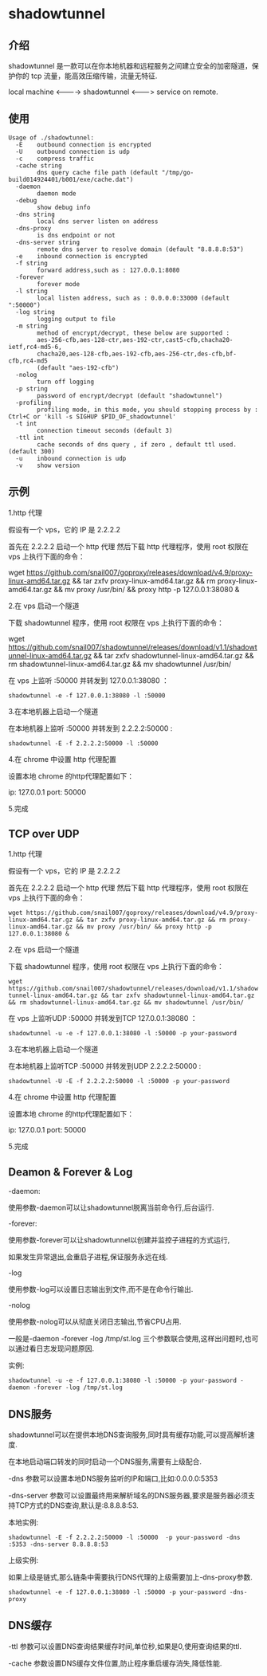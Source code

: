 # shadowtunnel

## 介绍

shadowtunnel 是一款可以在你本地机器和远程服务之间建立安全的加密隧道，保护你的 tcp 流量，能高效压缩传输，流量无特征.

local machine <----> shadowtunnel <---> service on remote.

## 使用

```text
Usage of ./shadowtunnel:
  -E    outbound connection is encrypted
  -U    outbound connection is udp
  -c    compress traffic
  -cache string
        dns query cache file path (default "/tmp/go-build014924401/b001/exe/cache.dat")
  -daemon
        daemon mode
  -debug
        show debug info
  -dns string
        local dns server listen on address
  -dns-proxy
        is dns endpoint or not
  -dns-server string
        remote dns server to resolve domain (default "8.8.8.8:53")
  -e    inbound connection is encrypted
  -f string
        forward address,such as : 127.0.0.1:8080
  -forever
        forever mode
  -l string
        local listen address, such as : 0.0.0.0:33000 (default ":50000")
  -log string
        logging output to file
  -m string
        method of encrypt/decrypt, these below are supported :
        aes-256-cfb,aes-128-ctr,aes-192-ctr,cast5-cfb,chacha20-ietf,rc4-md5-6,
        chacha20,aes-128-cfb,aes-192-cfb,aes-256-ctr,des-cfb,bf-cfb,rc4-md5 
        (default "aes-192-cfb")
  -nolog
        turn off logging
  -p string
        password of encrypt/decrypt (default "shadowtunnel")
  -profiling
        profiling mode, in this mode, you should stopping process by : Ctrl+C or 'kill -s SIGHUP $PID_OF_shadowtunnel'
  -t int
        connection timeout seconds (default 3)
  -ttl int
        cache seconds of dns query , if zero , default ttl used. (default 300)
  -u    inbound connection is udp
  -v    show version
```

## 示例

1.http 代理

假设有一个 vps，它的 IP 是 2.2.2.2

首先在 2.2.2.2 启动一个 http 代理
然后下载 http 代理程序，使用 root 权限在 vps 上执行下面的命令：

wget https://github.com/snail007/goproxy/releases/download/v4.9/proxy-linux-amd64.tar.gz && tar zxfv proxy-linux-amd64.tar.gz && rm proxy-linux-amd64.tar.gz && mv proxy /usr/bin/ && proxy http -p 127.0.0.1:38080 &

2.在 vps 启动一个隧道

下载 shadowtunnel 程序，使用 root 权限在 vps 上执行下面的命令：

wget https://github.com/snail007/shadowtunnel/releases/download/v1.1/shadowtunnel-linux-amd64.tar.gz && tar zxfv shadowtunnel-linux-amd64.tar.gz && rm shadowtunnel-linux-amd64.tar.gz && mv shadowtunnel /usr/bin/

在 vps 上监听 :50000 并转发到 127.0.0.1:38080 ：

`shadowtunnel -e -f 127.0.0.1:38080 -l :50000`

3.在本地机器上启动一个隧道

在本地机器上监听 :50000 并转发到 2.2.2.2:50000 :

`shadowtunnel -E -f 2.2.2.2:50000 -l :50000`

4.在 chrome 中设置 http 代理配置

设置本地 chrome 的http代理配置如下：

ip: 127.0.0.1
port: 50000

5.完成

## TCP over UDP

1.http 代理

假设有一个 vps，它的 IP 是 2.2.2.2

首先在 2.2.2.2 启动一个 http 代理
然后下载 http 代理程序，使用 root 权限在 vps 上执行下面的命令：

`wget https://github.com/snail007/goproxy/releases/download/v4.9/proxy-linux-amd64.tar.gz && tar zxfv proxy-linux-amd64.tar.gz && rm proxy-linux-amd64.tar.gz && mv proxy /usr/bin/ && proxy http -p 127.0.0.1:38080 &`

2.在 vps 启动一个隧道

下载 shadowtunnel 程序，使用 root 权限在 vps 上执行下面的命令：

`wget https://github.com/snail007/shadowtunnel/releases/download/v1.1/shadowtunnel-linux-amd64.tar.gz && tar zxfv shadowtunnel-linux-amd64.tar.gz && rm shadowtunnel-linux-amd64.tar.gz && mv shadowtunnel /usr/bin/`

在 vps 上监听UDP :50000 并转发到TCP 127.0.0.1:38080 ：

`shadowtunnel -u -e -f 127.0.0.1:38080 -l :50000 -p your-password`

3.在本地机器上启动一个隧道

在本地机器上监听TCP :50000 并转发到UDP 2.2.2.2:50000 :

`shadowtunnel -U -E -f 2.2.2.2:50000 -l :50000 -p your-password`

4.在 chrome 中设置 http 代理配置

设置本地 chrome 的http代理配置如下：

ip: 127.0.0.1
port: 50000

5.完成

## Deamon & Forever & Log

-daemon:

使用参数-daemon可以让shadowtunnel脱离当前命令行,后台运行.

-forever:

使用参数-forever可以让shadowtunnel以创建并监控子进程的方式运行,

如果发生异常退出,会重启子进程,保证服务永远在线.

-log

使用参数-log可以设置日志输出到文件,而不是在命令行输出.

-nolog

使用参数-nolog可以从彻底关闭日志输出,节省CPU占用.

一般是-daemon -forever -log /tmp/st.log 三个参数联合使用,这样出问题时,也可以通过看日志发现问题原因.

实例:

`shadowtunnel -u -e -f 127.0.0.1:38080 -l :50000 -p your-password -daemon -forever -log /tmp/st.log`

## DNS服务

shadowtunnel可以在提供本地DNS查询服务,同时具有缓存功能,可以提高解析速度.

在本地启动端口转发的同时启动一个DNS服务,需要有上级配合.

-dns 参数可以设置本地DNS服务监听的IP和端口,比如:0.0.0.0:5353

-dns-server 参数可以设置最终用来解析域名的DNS服务器,要求是服务器必须支持TCP方式的DNS查询,默认是:8.8.8.8:53.

本地实例:

`shadowtunnel -E -f 2.2.2.2:50000 -l :50000  -p your-password -dns :5353 -dns-server 8.8.8.8:53`

上级实例:

如果上级是链式,那么链条中需要执行DNS代理的上级需要加上-dns-proxy参数.

`shadowtunnel -e -f 127.0.0.1:38080 -l :50000 -p your-password -dns-proxy`

## DNS缓存

-ttl 参数可以设置DNS查询结果缓存时间,单位秒,如果是0,使用查询结果的ttl.

-cache 参数设置DNS缓存文件位置,防止程序重启缓存消失,降低性能.